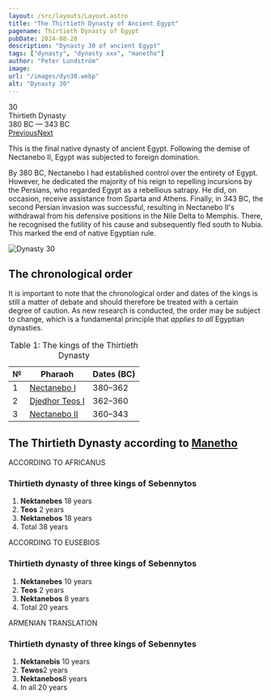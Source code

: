 ```yaml
---
layout: /src/layouts/Layout.astro
title: "The Thirtieth Dynasty of Ancient Egypt"
pagename: Thirtieth Dynasty of Egypt
pubDate: 2024-08-28
description: "Dynasty 30 of ancient Egypt"
tags: ["dynasty", "dynasty xxx", "manetho"]
author: "Peter Lundström"
image:
url: "/images/dyn30.webp"
alt: "Dynasty 30"
---
```


<div class="dynruta float-right ml-4 mb-3 mt-4">
	<div class="flex flex-col justify-center items-center [text-shadow:_0_1px_0_rgb(255_255_255_/_20%)]">
		<div class="text-9xl font-bold [text-shadow:_0_1px_0_rgb(255_255_255_/_40%)]">30</div>
		<div>Thirtieth Dynasty</div>
		<div>380 BC &mdash; 343 BC</div>
		<div class="w-full flex justify-between"><a href="/dynasty/29">Previous</a><a href="/dynasty/31">Next</a></div>
	</div>
</div>

<p class="lead">
This is the final native dynasty of ancient Egypt. Following the demise of Nectanebo II, Egypt was subjected to foreign domination. 
</p>
<p>
By 380 BC, Nectanebo I had established control over the entirety of Egypt. However, he dedicated the majority of his reign to repelling incursions by the Persians, who regarded Egypt as a rebellious satrapy. He did, on occasion, receive assistance from Sparta and Athens. Finally, in 343 BC, the second Persian invasion was successful, resulting in Nectanebo II's withdrawal from his defensive positions in the Nile Delta to Memphis. There, he recognised the futility of his cause and subsequently fled south to Nubia. This marked the end of native Egyptian rule.
</p>
<img class="w-full rounded-sm sm:rounded-xl my-10" src="/images/dyn30.webp" alt="Dynasty 30">

<h2>The chronological order</h2>
<p>
It is important to note that the chronological order and dates of the kings is still a matter of debate and should therefore be treated with a certain degree of caution. As new research is conducted, the order may be subject to change, which is a fundamental principle that <i>applies to all</i> Egyptian dynasties.
</p>

<table>
	<caption class="py-2 text-sm">Table 1: The kings of the Thirtieth Dynasty</caption>
	<thead>
		<tr>
			<th scope="col" class="w-5 text-center">№</th>
			<th scope="col" class="pl-3">Pharaoh</th>
			<th scope="col" class="pl-3">Dates (BC)</th>
		</tr>
	</thead>
	<tbody>
		<tr><td>1</td><td><a href="/pharaohs/Nectanebo-I">Nectanebo I</a></td><td>380&ndash;362</td></tr>
		<tr><td>2</td><td><a href="/pharaohs/Djedhor-Teos-I">Djedhor Teos I</a></td><td>362&ndash;360</td></tr>
		<tr><td>3</td><td><a href="/pharaohs/Nectanebo-II">Nectanebo II</a></td><td>360&ndash;343</td></tr>
	</tbody>
</table>

<h2 class="mt-10 pb-6 text-wrap">The Thirtieth Dynasty according to <a href="/authors">Manetho</a></h2>

<div class="dynasty">
	<div class="w-full">
		<div class="according">ACCORDING TO AFRICANUS</div>
		<h3>Thirtieth dynasty of three kings of Sebennytos</h3>
		<ol class="farao">
			<li><b>Nektanebes</b> <span class="y">18 years</span></li>
			<li><b>Teos</b> <span class="y">2 years</span></li>
			<li><b>Nektanebos</b> <span class="y">18 years</span></li>
			<li class="total">Total <span class="y">38 years</span></li>
		</ol>
	</div>
	<div class="w-full">
		<div class="according">ACCORDING TO EUSEBIOS</div>
		<h3>Thirtieth dynasty of three kings of Sebennytos</h3>
		<ol class="farao">
			<li><b>Nektanebes</b> <span class="y">10 years</span></li>
			<li><b>Teos</b> <span class="y">2 years</span></li>
			<li><b>Nektanebos</b> <span class="y">8 years</span></li>
			<li class="total">Total <span class="y">20 years</span></li>
		</ol>
	</div>
	<div class="w-full">
		<div class="according">ARMENIAN TRANSLATION</div>
		<h3>Thirtieth dynasty of three kings of Sebennytes</h3>
		<ol class="farao">
			<li><b lang="xcl">Nektanebis</b> <span class="y">10 years</span></li>
			<li><b lang="xcl">Tewos</b><span class="y">2 years</span></li>
			<li><b lang="xcl">Nektanebos</b><span class="y">8 years</span></li>
			<li class="total">In all <span class="y">20 years </span></li>
		</ol>
	</div>
</div>
